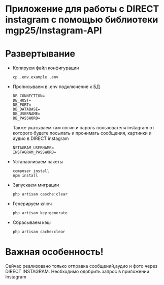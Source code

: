 # Приложение для работы с DIRECT instagram с помощью библиотеки mgp25/Instagram-API

# Развертывание

* Копируем файл конфигурации 

    ```
    cp .env.example .env
    ```

* Прописываем в .env подключение к БД

  ```
  DB_CONNECTION=
  DB_HOST=
  DB_PORT=
  DB_DATABASE=
  DB_USERNAME=
  DB_PASSWORD=
  ```
    
    Также указываем там логин и пароль пользователя instagram 
 от которого будете посылать и пронимать сообщения, картинки и аудио в DIRECT instagram
  ```
  NSTAGRAM_USERNAME=
  INSTAGRAM_PASSWORD=
  ```
  
* Устанавливаем пакеты

    ```
    composer install
    npm install
    ```

* Запускаем миграции 
    ```
    php artisan casche:clear
    ```
     
* Генерируем ключ 

    ```
    php artisan key:generate
    ```
     
* Сбрасываем кэш 

    ```
    php artisan cache:clear
    ```
# Важная особенность! 

Cейчас реализовано только отправка сообщений,аудио и фото через DIRECT INSTAGRAM.
Необходимо одобрить запрос в приложении Instagram    